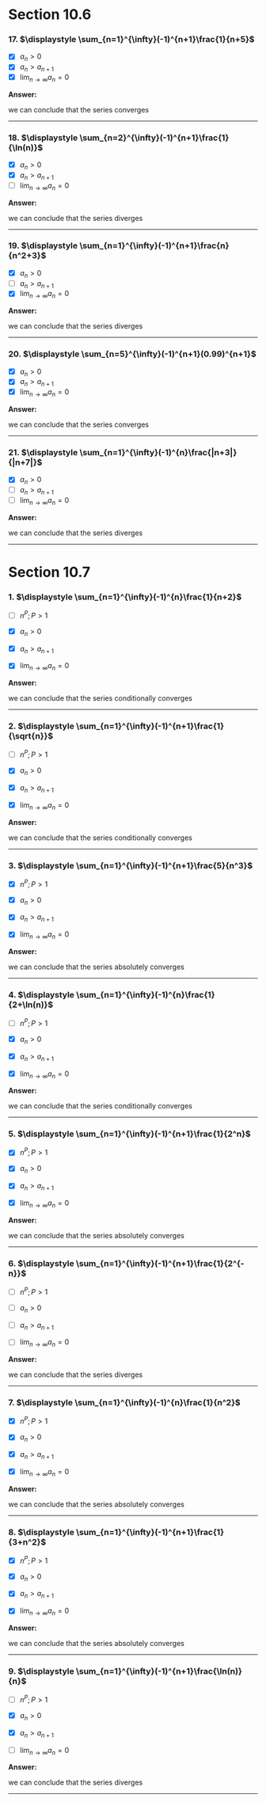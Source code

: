 # Section 10.6

### 17. $\displaystyle \sum_{n=1}^{\infty}(-1)^{n+1}\frac{1}{n+5}$

- [x] $a_n>0$
- [x] $a_n>a_{n+1}$
- [x] $\displaystyle \lim_{n\to\infty} a_n=0$

**Answer:**

we can conclude that the series converges

---

### 18. $\displaystyle \sum_{n=2}^{\infty}(-1)^{n+1}\frac{1}{\ln(n)}$

- [x] $a_n>0$
- [x] $a_n>a_{n+1}$
- [ ] $\displaystyle \lim_{n\to\infty} a_n=0$

**Answer:**

we can conclude that the series diverges

---

### 19. $\displaystyle \sum_{n=1}^{\infty}(-1)^{n+1}\frac{n}{n^2+3}$

- [x] $a_n>0$
- [ ] $a_n>a_{n+1}$
- [x] $\displaystyle \lim_{n\to\infty} a_n=0$

**Answer:**

we can conclude that the series diverges

---

### 20. $\displaystyle \sum_{n=5}^{\infty}(-1)^{n+1}(0.99)^{n+1}$

- [x] $a_n>0$
- [x] $a_n>a_{n+1}$
- [x] $\displaystyle \lim_{n\to\infty} a_n=0$

**Answer:**

we can conclude that the series converges

---

### 21. $\displaystyle \sum_{n=1}^{\infty}(-1)^{n}\frac{|n+3|}{|n+7|}$

- [x] $a_n>0$
- [ ] $a_n>a_{n+1}$
- [ ] $\displaystyle \lim_{n\to\infty} a_n=0$

**Answer:**

we can conclude that the series diverges

---

# Section 10.7

### 1. $\displaystyle \sum_{n=1}^{\infty}(-1)^{n}\frac{1}{n+2}$

- [ ] $n^P ; P > 1$

- [x] $a_n>0$
- [x] $a_n>a_{n+1}$
- [x] $\displaystyle \lim_{n\to\infty} a_n=0$

**Answer:**

we can conclude that the series conditionally converges

---

### 2. $\displaystyle \sum_{n=1}^{\infty}(-1)^{n+1}\frac{1}{\sqrt{n}}$

- [ ] $n^P ; P > 1$

- [x] $a_n>0$
- [x] $a_n>a_{n+1}$
- [x] $\displaystyle \lim_{n\to\infty} a_n=0$

**Answer:**

we can conclude that the series conditionally converges

---

### 3. $\displaystyle \sum_{n=1}^{\infty}(-1)^{n+1}\frac{5}{n^3}$

- [x] $n^P ; P > 1$

- [x] $a_n>0$
- [x] $a_n>a_{n+1}$
- [x] $\displaystyle \lim_{n\to\infty} a_n=0$

**Answer:**

we can conclude that the series absolutely converges

---

### 4. $\displaystyle \sum_{n=1}^{\infty}(-1)^{n}\frac{1}{2+\ln(n)}$

- [ ] $n^P ; P > 1$

- [x] $a_n>0$
- [x] $a_n>a_{n+1}$
- [x] $\displaystyle \lim_{n\to\infty} a_n=0$

**Answer:**

we can conclude that the series conditionally converges

---

### 5. $\displaystyle \sum_{n=1}^{\infty}(-1)^{n+1}\frac{1}{2^n}$

- [x] $n^P ; P > 1$

- [x] $a_n>0$
- [x] $a_n>a_{n+1}$
- [x] $\displaystyle \lim_{n\to\infty} a_n=0$

**Answer:**

we can conclude that the series absolutely converges

---

### 6. $\displaystyle \sum_{n=1}^{\infty}(-1)^{n+1}\frac{1}{2^{-n}}$

- [ ] $n^P ; P > 1$

- [ ] $a_n>0$
- [ ] $a_n>a_{n+1}$
- [ ] $\displaystyle \lim_{n\to\infty} a_n=0$

**Answer:**

we can conclude that the series diverges

---

### 7. $\displaystyle \sum_{n=1}^{\infty}(-1)^{n}\frac{1}{n^2}$

- [x] $n^P ; P > 1$

- [x] $a_n>0$
- [x] $a_n>a_{n+1}$
- [x] $\displaystyle \lim_{n\to\infty} a_n=0$

**Answer:**

we can conclude that the series absolutely converges

---

### 8. $\displaystyle \sum_{n=1}^{\infty}(-1)^{n+1}\frac{1}{3+n^2}$

- [x] $n^P ; P > 1$

- [x] $a_n>0$
- [x] $a_n>a_{n+1}$
- [x] $\displaystyle \lim_{n\to\infty} a_n=0$

**Answer:**

we can conclude that the series absolutely converges

---

### 9. $\displaystyle \sum_{n=1}^{\infty}(-1)^{n+1}\frac{\ln(n)}{n}$

- [ ] $n^P ; P > 1$

- [x] $a_n>0$
- [x] $a_n>a_{n+1}$
- [ ] $\displaystyle \lim_{n\to\infty} a_n=0$

**Answer:**

we can conclude that the series diverges

---
